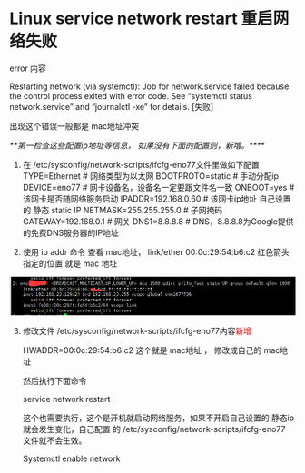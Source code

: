 # Linux service network restart 重启网络失败

error 内容

Restarting network (via systemctl): Job for network.service failed because the control process exited with error code.
See “systemctl status network.service” and “journalctl -xe” for details. [失败]

出现这个错误一般都是 mac地址冲突

***\**\*第一检查这些配置ip地址等信息， 如果没有下面的配置则，新增。\*\**\***

1.  在 /etc/sysconfig/network-scripts/ifcfg-eno77文件里做如下配置
   TYPE=Ethernet # 网络类型为以太网
   BOOTPROTO=static # 手动分配ip
   DEVICE=eno77 # 网卡设备名，设备名一定要跟文件名一致
   ONBOOT=yes # 该网卡是否随网络服务启动
   IPADDR=192.168.0.60 # 该网卡ip地址 自己设置的 静态 static IP
   NETMASK=255.255.255.0 # 子网掩码
   GATEWAY=192.168.0.1 # 网关
   DNS1=8.8.8.8 # DNS，8.8.8.8为Google提供的免费DNS服务器的IP地址

2. 使用 ip addr 命令 查看 mac地址， link/ether 00:0c:29:54:b6:c2 红色箭头指定的位置 就是 mac 地址

![img](Imag/20200225152316873.png)

3. 修改文件 /etc/sysconfig/network-scripts/ifcfg-eno77内容<span style="color:red">新增</span>

   HWADDR=00:0c:29:54:b6:c2   这个就是 mac地址 ， 修改成自己的 mac地址

   然后执行下面命令

   service network restart 

   这个也需要执行，这个是开机就启动网络服务，如果不开启自己设置的 静态ip 就会发生变化，自己配置 的 /etc/sysconfig/network-scripts/ifcfg-eno77 文件就不会生效。

   Systemctl enable network